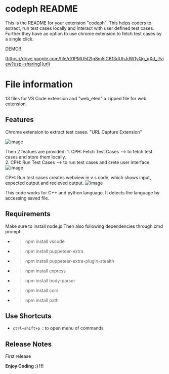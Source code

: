 # codeph README
This is the README for your extension "codeph". This helps coders to extract, run test cases locally and interact with user defined test cases. Further they have an option to use chrome extension to fetch test cases by a single click.

DEMO!!

[https://drive.google.com/file/d/1PMU5t2tg8m5IC613dUhJdW1yQg_qXd_j/view?usp=sharing](url)
# File information
13 files for VS Code extension and "web_eten" a zipped file for web extension.
## Features
Chrome extension to extract test cases. "URL Capture Extension"

![image](https://github.com/user-attachments/assets/9d9ed66e-e311-47c9-bc3f-969e474e12da)

Then 2 featues are provided:
    1. CPH: Fetch Test Cases   --> to fetch test cases and store them locally.														
    2. CPH: Run Test Cases   --> to run test cases and crete user interface
![image](https://github.com/user-attachments/assets/adc5bf6d-68a7-4870-a74a-738d199e2be6)

CPH: Run test cases creates webview in v s code, which shows input, expected output and recieved output.
![image](https://github.com/user-attachments/assets/1f3af34f-51b5-42ed-aa64-9571928b4565)

This code works for C++ and python language. It detects the language by accessing saved file.

## Requirements
Make sure to install node.js
Then also following dependencies through cmd prompt:
* > npm install vscode 
* > npm install puppeteer-extra 
* > npm install puppeteer-extra-plugin-stealth 
* > npm install express 
* > npm install body-parser 
* > npm install cors 
* > npm install path 

## Use Shortcuts

* `ctrl+shift+p `: to open menu of commands

## Release Notes
First release

**Enjoy Coding :)  !!!**



